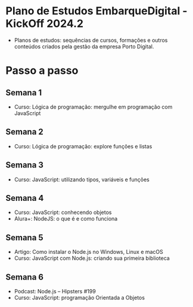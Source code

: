 # Plano de Estudos EmbarqueDigital - KickOff 2024.2

- Planos de estudos: sequências de cursos, formações e outros conteúdos criados pela gestão da empresa Porto Digital.

# Passo a passo

## Semana 1
  - Curso: Lógica de programação: mergulhe em programação com JavaScript

## Semana 2
  - Curso: Lógica de programação: explore funções e listas

## Semana 3
  - Curso: JavaScript: utilizando tipos, variáveis e funções

## Semana 4
  - Curso: JavaScript: conhecendo objetos
  - Alura+: NodeJS: o que é e como funciona

## Semana 5
  - Artigo: Como instalar o Node.js no Windows, Linux e macOS
  - Curso: JavaScript com Node.js: criando sua primeira biblioteca

## Semana 6
  - Podcast: Node.js – Hipsters #199
  - Curso: JavaScript: programação Orientada a Objetos
